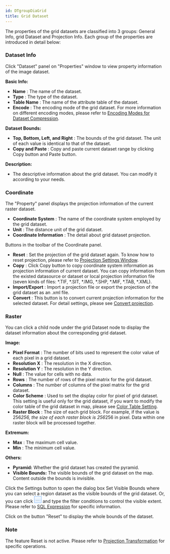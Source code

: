 ```yaml
---
id: DTgroupDiaGrid
title: Grid Dataset  
---  
```

The properties of the grid datasets are classified into 3 groups: General Info, grid Dataset and Projection Info. Each group of the properties are introduced in detail below:

### Dataset Info

Click "Dataset" panel on "Properties" window to view property information of the image dataset.

**Basic Info:**

  * **Name** : The name of the dataset.
  * **Type** : The type of the dataset.
  * **Table Name** : The name of the attribute table of the dataset.
  * **Encode** : The encoding mode of the grid dataset. For more information on different encoding modes, please refer to [Encoding Modes for Dataset Compression](EncodeType).

**Dataset Bounds:**

  * **Top, Bottom, Left, and Right** : The bounds of the grid dataset. The unit of each value is identical to that of the dataset. 
  * **Copy and Paste** : Copy and paste current dataset range by clicking Copy button and Paste button.

**Description:**

  * The descriptive information about the grid dataset. You can modify it according to your needs.

### Coordinate

The "Property" panel displays the projection information of the current raster dataset.

  * **Coordinate System** : The name of the coordinate system employed by the grid dataset.
  * **Unit** : The distance unit of the grid dataset.
  * **Coordinate Information** : The detail about grid dataset projection.

Buttons in the toolbar of the Coordinate panel.

  * **Reset** : Set the projection of the grid dataset again. To know how to reset projection, please refer to [Projection Settings Window](../Projection/PrjCoordSysSettingWin).
  * **Copy** : Click Copy button to copy coordinate system information as projection information of current dataset. You can copy information from the existed datasource or dataset or local projection information file (seven kinds of files: *.TIF, *.SIT, *.IMG, *.SHP, *.MIF, *.TAB, *.XML). 
  * **Import/Export** : Import a projection file or export the projection of the grid dataset as an .xml file.
  * **Convert** : This button is to convert current projection information for the selected dataset. For detail settings, please see [Convert projection](../projection/ConvertPrjCoordSys). 

### Raster

You can click a child node under the grid Dataset node to display the dataset information about the corresponding grid dataset.

**Image:**

  * **Pixel Format** : The number of bits used to represent the color value of each pixel in a grid dataset.
  * **Resolution X** : The resolution in the X direction.
  * **Resolution Y** : The resolution in the Y direction.
  * **Null** : The value for cells with no data.
  * **Rows** : The number of rows of the pixel matrix for the grid dataset.
  * **Columns** : The number of columns of the pixel matrix for the grid dataset.
  * **Color Scheme** : Used to set the display color for pixel of grid dataset. This setting is useful only for the grid dataset, if you want to modify the color table of the grid dataset in map, please see [Color Table Setting](../../Visualization/VisualSetting/ColorTableDia).
  * **Raster Block** : The size of each grid block. For example, if the value is 256*256, the size of each raster block is 256*256 in pixel. Data within one raster block will be processed together.

**Extremum:**

  * **Max** : The maximum cell value. 
  * **Min** : The minimum cell value. 

**Others:**

  * **Pyramid:** Whether the grid dataset has created the pyramid.
  * **Visible Bounds:** The visible bounds of the grid dataset on the map. Content outside the bounds is invisible. 

Click the Settings button to open the dialog box Set Visible Bounds where you can select a region dataset as the visible bounds of the grid dataset. Or, you can click ![](img/button1.png) and type the filter conditions to control the visible extent. Please refer to [SQL Expression](../../Query/SQLQueryDia) for specific information.

Click on the button "Reset" to display the whole bounds of the dataset.

###  Note

The feature Reset is not active. Please refer to [Projection Transformation](../Projection/ConvertPrjCoordSys) for specific operations.

